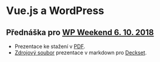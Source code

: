 # Vue.js a WordPress

## Přednáška pro [WP Weekend 6. 10. 2018](http://wpweekend.cz)

- Prezentace ke stažení v [PDF](prezentace.pdf).
- [Zdrojový soubor](prezentace.md) prezentace v markdown pro [Deckset](https://www.decksetapp.com).
